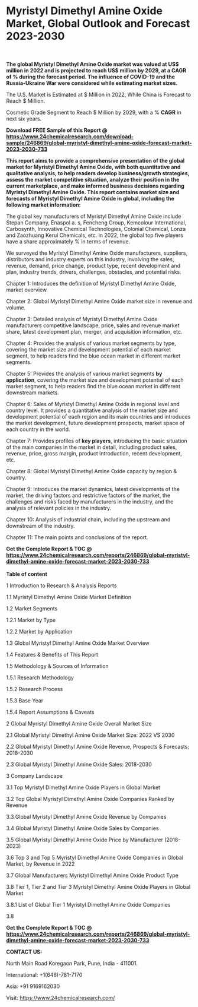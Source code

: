 <h1>Myristyl Dimethyl Amine Oxide Market, Global Outlook and Forecast 2023-2030</h1><br/><p><strong>The global Myristyl Dimethyl Amine Oxide market was valued at US$ million in 2022 and is projected to reach US$ million by 2029, at a <strong>CAGR</strong> of % during the forecast period. The influence of COVID-19 and the Russia-Ukraine War were considered while estimating market sizes.</strong></p><p>The U.S. Market is Estimated at $ Million in 2022, While China is Forecast to Reach $ Million.</p><p>Cosmetic Grade Segment to Reach $ Million by 2029, with a % <strong>CAGR</strong> in next six years.</p><div><b>Download FREE Sample of this Report @ <a href="https://www.24chemicalresearch.com/download-sample/246869/global-myristyl-dimethyl-amine-oxide-forecast-market-2023-2030-733">https://www.24chemicalresearch.com/download-sample/246869/global-myristyl-dimethyl-amine-oxide-forecast-market-2023-2030-733</a></b></div><p><strong>This report aims to provide a comprehensive presentation of the global market for Myristyl Dimethyl Amine Oxide, with both quantitative and qualitative analysis, to help readers develop business/growth strategies, assess the market competitive situation, analyze their position in the current marketplace, and make informed business decisions regarding Myristyl Dimethyl Amine Oxide. This report contains market size and forecasts of Myristyl Dimethyl Amine Oxide in global, including the following market information:</strong></p><p>The global key manufacturers of Myristyl Dimethyl Amine Oxide include Stepan Company, Enaspol a. s, Fencheng Group, Kemcolour International, Carbosynth, Innovative Chemical Technologies, Colonial Chemical, Lonza and Zaozhuang Kerui Chemicals, etc. in 2022, the global top five players have a share approximately % in terms of revenue.</p><p>We surveyed the Myristyl Dimethyl Amine Oxide manufacturers, suppliers, distributors and industry experts on this industry, involving the sales, revenue, demand, price change, product type, recent development and plan, industry trends, drivers, challenges, obstacles, and potential risks.</p><p>Chapter 1: Introduces the definition of Myristyl Dimethyl Amine Oxide, market overview.</p><p>Chapter 2: Global Myristyl Dimethyl Amine Oxide market size in revenue and volume.</p><p>Chapter 3: Detailed analysis of Myristyl Dimethyl Amine Oxide manufacturers competitive landscape, price, sales and revenue market share, latest development plan, merger, and acquisition information, etc.</p><p>Chapter 4: Provides the analysis of various market segments by type, covering the market size and development potential of each market segment, to help readers find the blue ocean market in different market segments.</p><p>Chapter 5: Provides the analysis of various market segments <strong>by application</strong>, covering the market size and development potential of each market segment, to help readers find the blue ocean market in different downstream markets.</p><p>Chapter 6: Sales of Myristyl Dimethyl Amine Oxide in regional level and country level. It provides a quantitative analysis of the market size and development potential of each region and its main countries and introduces the market development, future development prospects, market space of each country in the world.</p><p>Chapter 7: Provides profiles of <strong>key players</strong>, introducing the basic situation of the main companies in the market in detail, including product sales, revenue, price, gross margin, product introduction, recent development, etc.</p><p>Chapter 8: Global Myristyl Dimethyl Amine Oxide capacity by region & country.</p><p>Chapter 9: Introduces the market dynamics, latest developments of the market, the driving factors and restrictive factors of the market, the challenges and risks faced by manufacturers in the industry, and the analysis of relevant policies in the industry.</p><p>Chapter 10: Analysis of industrial chain, including the upstream and downstream of the industry.</p><p>Chapter 11: The main points and conclusions of the report.</p><div><b>Get the Complete Report & TOC @ <a href="https://www.24chemicalresearch.com/reports/246869/global-myristyl-dimethyl-amine-oxide-forecast-market-2023-2030-733">https://www.24chemicalresearch.com/reports/246869/global-myristyl-dimethyl-amine-oxide-forecast-market-2023-2030-733</a></b></div><br><b>Table of content</b><p>1 Introduction to Research & Analysis Reports<br />
 
  1.1 Myristyl Dimethyl Amine Oxide Market Definition<br />
 
  1.2 Market Segments<br />
 
  1.2.1 Market by Type<br />
 
  1.2.2 Market by Application<br />
 
  1.3 Global Myristyl Dimethyl Amine Oxide Market Overview<br />
 
  1.4 Features & Benefits of This Report<br />
 
  1.5 Methodology & Sources of Information<br />
 
  1.5.1 Research Methodology<br />
 
  1.5.2 Research Process<br />
 
  1.5.3 Base Year<br />
 
  1.5.4 Report Assumptions & Caveats<br />
 
 2 Global Myristyl Dimethyl Amine Oxide Overall Market Size<br />
 
  2.1 Global Myristyl Dimethyl Amine Oxide Market Size: 2022 VS 2030<br />
 
  2.2 Global Myristyl Dimethyl Amine Oxide Revenue, Prospects & Forecasts: 2018-2030<br />
 
  2.3 Global Myristyl Dimethyl Amine Oxide Sales: 2018-2030<br />
 
 3 Company Landscape<br />
 
  3.1 Top Myristyl Dimethyl Amine Oxide Players in Global Market<br />
 
  3.2 Top Global Myristyl Dimethyl Amine Oxide Companies Ranked by Revenue<br />
 
  3.3 Global Myristyl Dimethyl Amine Oxide Revenue by Companies<br />
 
  3.4 Global Myristyl Dimethyl Amine Oxide Sales by Companies<br />
 
  3.5 Global Myristyl Dimethyl Amine Oxide Price by Manufacturer (2018-2023)<br />
 
  3.6 Top 3 and Top 5 Myristyl Dimethyl Amine Oxide Companies in Global Market, by Revenue in 2022<br />
 
  3.7 Global Manufacturers Myristyl Dimethyl Amine Oxide Product Type<br />
 
  3.8 Tier 1, Tier 2 and Tier 3 Myristyl Dimethyl Amine Oxide Players in Global Market<br />
 
  3.8.1 List of Global Tier 1 Myristyl Dimethyl Amine Oxide Companies<br />
 
  3.8<br><div><b>Get the Complete Report & TOC @ <a href="https://www.24chemicalresearch.com/reports/246869/global-myristyl-dimethyl-amine-oxide-forecast-market-2023-2030-733">https://www.24chemicalresearch.com/reports/246869/global-myristyl-dimethyl-amine-oxide-forecast-market-2023-2030-733</a></b></div></p>
 
 <b>CONTACT US:</b><br>
 
 North Main Road Koregaon Park, Pune, India - 411001.<br/>
 
 International: +1(646)-781-7170<br/>
 
 Asia: +91 9169162030<br/>
 
 Visit: <a href="https://www.24chemicalresearch.com/">https://www.24chemicalresearch.com/</a>
 
 <br>